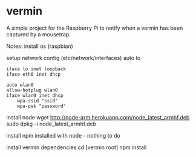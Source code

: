 vermin
======

A simple project for the Raspberry Pi to notify when a vermin has been captured by a mousetrap.


Notes:
install os (raspbian)

setup network config (etc/network/interfaces)
    auto lo

    iface lo inet loopback
    iface eth0 inet dhcp

    auto wlan0
    allow-hotplug wlan0
    iface wlan0 inet dhcp
    	wpa-ssid "ssid"
    	wpa-psk "password"

install node
    wget http://node-arm.herokuapp.com/node_latest_armhf.deb
    sudo dpkg -i node_latest_armhf.deb

install npm
    installed with node - nothing to do

install vermin dependencies
    cd [vermin root]
    npm install
